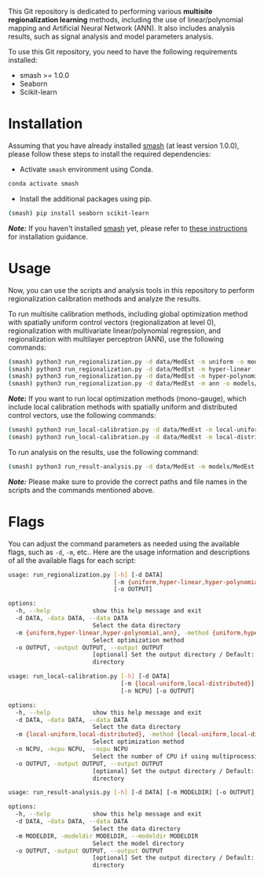 This Git repository is dedicated to performing various **multisite regionalization learning** methods, including the use of linear/polynomial mapping and Artificial Neural Network (ANN). It also includes analysis results, such as signal analysis and model parameters analysis.

To use this Git repository, you need to have the following requirements installed:
- smash >= 1.0.0
- Seaborn
- Scikit-learn

# Installation
Assuming that you have already installed [smash](https://github.com/DassHydro-dev/smash) (at least version 1.0.0), please follow these steps to install the required dependencies:
- Activate `smash` environment using Conda.
```bash
conda activate smash
```
- Install the additional packages using pip.
```bash
(smash) pip install seaborn scikit-learn 
```
**_Note:_**  If you haven't installed [smash](https://github.com/DassHydro-dev/smash) yet, please refer to [these instructions](https://smash.recover.inrae.fr/getting_started/index.html) for installation guidance.

# Usage
Now, you can use the scripts and analysis tools in this repository to perform regionalization calibration methods and analyze the results.

To run multisite calibration methods, including global optimization method with spatially uniform control vectors (regionalization at level 0), regionalization with multivariate linear/polynomial regression, and regionalization with multilayer perceptron (ANN), use the following commands:
```bash
(smash) python3 run_regionalization.py -d data/MedEst -m uniform -o models/MedEst
(smash) python3 run_regionalization.py -d data/MedEst -m hyper-linear -o models/MedEst
(smash) python3 run_regionalization.py -d data/MedEst -m hyper-polynomial -o models/MedEst
(smash) python3 run_regionalization.py -d data/MedEst -m ann -o models/MedEst
```

**_Note:_** If you want to run local optimization methods (mono-gauge), which include local calibration methods with spatially uniform and distributed control vectors, use the following commands:
```bash
(smash) python3 run_local-calibration.py -d data/MedEst -m local-uniform -o models/MedEst
(smash) python3 run_local-calibration.py -d data/MedEst -m local-distributed -o models/MedEst
```

To run analysis on the results, use the following command:
```bash
(smash) python3 run_result-analysis.py -d data/MedEst -m models/MedEst -o graphs/MedEst
```

**_Note:_** Please make sure to provide the correct paths and file names in the scripts and the commands mentioned above. 

# Flags

You can adjust the command parameters as needed using the available flags, such as `-d`, `-m`, etc.. Here are the usage information and descriptions of all the available flags for each script:

```bash
usage: run_regionalization.py [-h] [-d DATA]
                              [-m {uniform,hyper-linear,hyper-polynomial,ann}]
                              [-o OUTPUT]

options:
  -h, --help            show this help message and exit
  -d DATA, -data DATA, --data DATA
                        Select the data directory
  -m {uniform,hyper-linear,hyper-polynomial,ann}, -method {uniform,hyper-linear,hyper-polynomial,ann}, --method {uniform,hyper-linear,hyper-polynomial,ann}
                        Select optimization method
  -o OUTPUT, -output OUTPUT, --output OUTPUT
                        [optional] Set the output directory / Default: current
                        directory
```

```bash
usage: run_local-calibration.py [-h] [-d DATA]
                                [-m {local-uniform,local-distributed}]
                                [-n NCPU] [-o OUTPUT]

options:
  -h, --help            show this help message and exit
  -d DATA, -data DATA, --data DATA
                        Select the data directory
  -m {local-uniform,local-distributed}, -method {local-uniform,local-distributed}, --method {local-uniform,local-distributed}
                        Select optimization method
  -n NCPU, -ncpu NCPU, --ncpu NCPU
                        Select the number of CPU if using multiprocessing
  -o OUTPUT, -output OUTPUT, --output OUTPUT
                        [optional] Set the output directory / Default: current
                        directory
```

```bash
usage: run_result-analysis.py [-h] [-d DATA] [-m MODELDIR] [-o OUTPUT]

options:
  -h, --help            show this help message and exit
  -d DATA, -data DATA, --data DATA
                        Select the data directory
  -m MODELDIR, -modeldir MODELDIR, --modeldir MODELDIR
                        Select the model directory
  -o OUTPUT, -output OUTPUT, --output OUTPUT
                        [optional] Set the output directory / Default: current
                        directory
```
